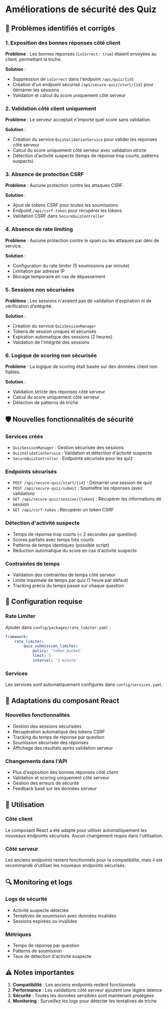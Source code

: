 # Améliorations de sécurité des Quiz

## 🚨 Problèmes identifiés et corrigés

### 1. **Exposition des bonnes réponses côté client**
**Problème** : Les bonnes réponses (`isCorrect: true`) étaient envoyées au client, permettant la triche.

**Solution** :
- Suppression de `isCorrect` dans l'endpoint `/api/quiz/{id}`
- Création d'un endpoint sécurisé `/api/secure-quiz/start/{id}` pour démarrer les sessions
- Validation et calcul du score uniquement côté serveur

### 2. **Validation côté client uniquement**
**Problème** : Le serveur acceptait n'importe quel score sans validation.

**Solution** :
- Création du service `QuizValidationService` pour valider les réponses côté serveur
- Calcul du score uniquement côté serveur avec validation stricte
- Détection d'activité suspecte (temps de réponse trop courts, patterns suspects)

### 3. **Absence de protection CSRF**
**Problème** : Aucune protection contre les attaques CSRF.

**Solution** :
- Ajout de tokens CSRF pour toutes les soumissions
- Endpoint `/api/csrf-token` pour récupérer les tokens
- Validation CSRF dans `SecureQuizController`

### 4. **Absence de rate limiting**
**Problème** : Aucune protection contre le spam ou les attaques par déni de service.

**Solution** :
- Configuration du rate limiter (5 soumissions par minute)
- Limitation par adresse IP
- Blocage temporaire en cas de dépassement

### 5. **Sessions non sécurisées**
**Problème** : Les sessions n'avaient pas de validation d'expiration ni de vérification d'intégrité.

**Solution** :
- Création du service `QuizSessionManager`
- Tokens de session uniques et sécurisés
- Expiration automatique des sessions (2 heures)
- Validation de l'intégrité des sessions

### 6. **Logique de scoring non sécurisée**
**Problème** : La logique de scoring était basée sur des données client non fiables.

**Solution** :
- Validation stricte des réponses côté serveur
- Calcul du score uniquement côté serveur
- Détection de patterns de triche

## 🛡️ Nouvelles fonctionnalités de sécurité

### Services créés
- `QuizSessionManager` : Gestion sécurisée des sessions
- `QuizValidationService` : Validation et détection d'activité suspecte
- `SecureQuizController` : Endpoints sécurisés pour les quiz

### Endpoints sécurisés
- `POST /api/secure-quiz/start/{id}` : Démarrer une session de quiz
- `POST /api/secure-quiz/submit` : Soumettre les réponses (avec validation)
- `GET /api/secure-quiz/session/{token}` : Récupérer les informations de session
- `GET /api/csrf-token` : Récupérer un token CSRF

### Détection d'activité suspecte
- Temps de réponse trop courts (< 2 secondes par question)
- Scores parfaits avec temps très courts
- Patterns de temps identiques (possible script)
- Réduction automatique du score en cas d'activité suspecte

### Contraintes de temps
- Validation des contraintes de temps côté serveur
- Limite maximale de temps par quiz (1 heure par défaut)
- Tracking précis du temps passé sur chaque question

## 🔧 Configuration requise

### Rate Limiter
Ajouter dans `config/packages/rate_limiter.yaml` :
```yaml
framework:
    rate_limiter:
        quiz_submission_limiter:
            policy: 'token_bucket'
            limit: 5
            interval: '1 minute'
```

### Services
Les services sont automatiquement configurés dans `config/services.yaml`.

## 📱 Adaptations du composant React

### Nouvelles fonctionnalités
- Gestion des sessions sécurisées
- Récupération automatique des tokens CSRF
- Tracking du temps de réponse par question
- Soumission sécurisée des réponses
- Affichage des résultats après validation serveur

### Changements dans l'API
- Plus d'exposition des bonnes réponses côté client
- Validation et scoring uniquement côté serveur
- Gestion des erreurs de sécurité
- Feedback basé sur les données serveur

## 🚀 Utilisation

### Côté client
Le composant React a été adapté pour utiliser automatiquement les nouveaux endpoints sécurisés. Aucun changement requis dans l'utilisation.

### Côté serveur
Les anciens endpoints restent fonctionnels pour la compatibilité, mais il est recommandé d'utiliser les nouveaux endpoints sécurisés.

## 🔍 Monitoring et logs

### Logs de sécurité
- Activité suspecte détectée
- Tentatives de soumission avec données invalides
- Sessions expirées ou invalides

### Métriques
- Temps de réponse par question
- Patterns de soumission
- Taux de détection d'activité suspecte

## ⚠️ Notes importantes

1. **Compatibilité** : Les anciens endpoints restent fonctionnels
2. **Performance** : Les validations côté serveur ajoutent une légère latence
3. **Sécurité** : Toutes les données sensibles sont maintenant protégées
4. **Monitoring** : Surveillez les logs pour détecter les tentatives de triche

